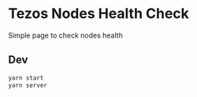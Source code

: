# Tezos Nodes Health Check

Simple page to check nodes health

## Dev

```sh
yarn start 
yarn server
```
